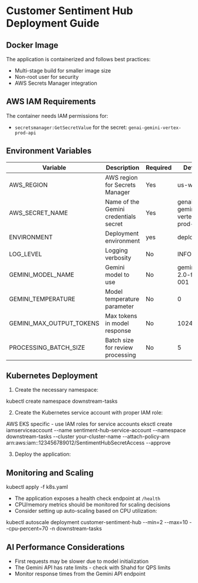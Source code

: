 # Customer Sentiment Hub Deployment Guide

## Docker Image

The application is containerized and follows best practices:
- Multi-stage build for smaller image size
- Non-root user for security
- AWS Secrets Manager integration

## AWS IAM Requirements

The container needs IAM permissions for:
- `secretsmanager:GetSecretValue` for the secret: `genai-gemini-vertex-prod-api`

## Environment Variables

| Variable | Description | Required | Default |
|----------|-------------|----------|---------|
| AWS_REGION | AWS region for Secrets Manager | Yes | us-west-1 |
| AWS_SECRET_NAME | Name of the Gemini credentials secret | Yes | genai-gemini-vertex-prod-api |
| ENVIRONMENT | Deployment environment | yes | deployment |
| LOG_LEVEL | Logging verbosity | No | INFO |
| GEMINI_MODEL_NAME | Gemini model to use | No | gemini-2.0-flash-001 |
| GEMINI_TEMPERATURE | Model temperature parameter | No | 0 |
| GEMINI_MAX_OUTPUT_TOKENS | Max tokens in model response | No | 1024 |
| PROCESSING_BATCH_SIZE | Batch size for review processing | No | 5 |

## Kubernetes Deployment

1. Create the necessary namespace:

kubectl create namespace downstream-tasks

2. Create the Kubernetes service account with proper IAM role:

AWS EKS specific - use IAM roles for service accounts
eksctl create iamserviceaccount 
--name sentiment-hub-service-account 
--namespace downstream-tasks
--cluster your-cluster-name 
--attach-policy-arn arn:aws:iam::123456789012/SentimentHubSecretAccess 
--approve

3. Deploy the application:
## Monitoring and Scaling

kubectl apply -f k8s.yaml

- The application exposes a health check endpoint at `/health`
- CPU/memory metrics should be monitored for scaling decisions
- Consider setting up auto-scaling based on CPU utilization:

kubectl autoscale deployment customer-sentiment-hub 
--min=2 --max=10 --cpu-percent=70 -n downstream-tasks

## AI Performance Considerations

- First requests may be slower due to model initialization
- The Gemini API has rate limits - check with Shahd for QPS limits
- Monitor response times from the Gemini API endpoint


